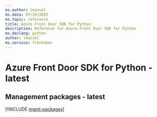 ```yaml
---
ms.author: lmazuel
ms.data: 07/29/2022
ms.topic: reference
title: Azure Front Door SDK for Python
description: Reference for Azure Front Door SDK for Python
ms.devlang: python
author: lmazuel
ms.service: frontdoor
---
```

# Azure Front Door SDK for Python - latest

## Management packages - latest
[!INCLUDE [mgmt-packages](front-door-mgmt-index.md)]
